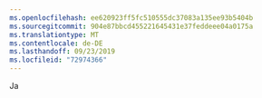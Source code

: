 ```yaml
---
ms.openlocfilehash: ee620923ff5fc510555dc37083a135ee93b5404b
ms.sourcegitcommit: 904e87bbcd455221645431e37feddeee04a0175a
ms.translationtype: MT
ms.contentlocale: de-DE
ms.lasthandoff: 09/23/2019
ms.locfileid: "72974366"
---
```

Ja